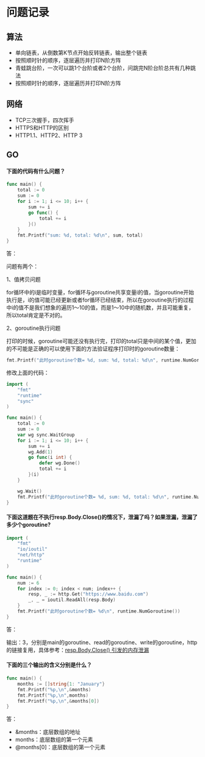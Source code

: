 # 问题记录

## 算法

- 单向链表，从倒数第K节点开始反转链表，输出整个链表
- 按照顺时针的顺序，逐层遍历并打印N阶方阵
- 青蛙跳台阶，一次可以跳1个台阶或者2个台阶，问跳完N阶台阶总共有几种跳法
- 按照顺时针的顺序，逐层遍历并打印N阶方阵

## 网络

- TCP三次握手，四次挥手
- HTTPS和HTTP的区别
- HTTP1.1、HTTP2、HTTP 3

## GO

#### 下面的代码有什么问题？

```Go
func main() {
	total := 0
	sum := 0
	for i := 1; i <= 10; i++ {
		sum += i
		go func() {
			total += i
		}()
	}
	fmt.Printf("sum: %d, total: %d\n", sum, total)
}
```

答：

问题有两个：

1、值拷贝问题

for循环中的i是临时变量，for循环与goroutine共享变量i的值，当goroutine开始执行是，i的值可能已经更新或者for循环已经结束，所以在goroutine执行的过程中i的值不是我们想象的遍历1～10的值，而是1～10中的随机数，并且可能重复，所以total肯定是不对的。

2、goroutine执行问题

打印的时候，goroutine可能还没有执行完，打印的total只是中间的某个值，更加的不可能是正确的可以使用下面的方法验证程序打印时的goroutine数量：

```go
fmt.Printf("此时goroutine个数= %d, sum: %d, total: %d\n", runtime.NumGoroutine(), sum, total)
```

修改上面的代码：

```go
import (
	"fmt"
	"runtime"
	"sync"
)

func main() {
	total := 0
	sum := 0
	var wg sync.WaitGroup
	for i := 1; i <= 10; i++ {
		sum += i
		wg.Add(1)
		go func(i int) {
			defer wg.Done()
			total += i
		}(i)
	}

	wg.Wait()
	fmt.Printf("此时goroutine个数= %d, sum: %d, total: %d\n", runtime.NumGoroutine(), sum, total)
}

```

#### 下面这道题在不执行resp.Body.Close()的情况下，泄漏了吗？如果泄漏，泄漏了多少个goroutine?

```go
import (
	"fmt"
	"io/ioutil"
	"net/http"
	"runtime"
)

func main() {
	num := 6
	for index := 0; index < num; index++ {
		resp, _ := http.Get("https://www.baidu.com")
		_, _ = ioutil.ReadAll(resp.Body)
	}
	fmt.Printf("此时goroutine个数= %d\n", runtime.NumGoroutine())
}
```

答：

输出：3，分别是main的goroutine、read的goroutine、write的goroutine，http的链接复用，具体参考：[resp.Body.Close() 引发的内存泄漏](https://www.codenong.com/s1190000038267259/)

#### 下面的三个输出的含义分别是什么？

```go
func main() {
    months := []string{1: "January"}
    fmt.Printf("%p,\n",&months)
    fmt.Printf("%p,\n",months)
    fmt.Printf("%p,\n",&months[0])
}
```

答：

- &months：底层数组的地址
- months：底层数组的第一个元素
- @months[0]：底层数组的第一个元素


